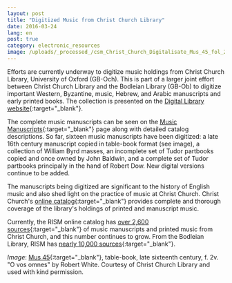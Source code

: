 ```yaml
---
layout: post
title: "Digitized Music from Christ Church Library"
date: 2016-03-24
lang: en
post: true
category: electronic_resources
image: /uploads/_processed_/csm_Christ_Church_Digitalisate_Mus_45_fol_2v_d8cbd864b6.jpg
---
```



Efforts are currently underway to digitize music holdings from Christ Church Library, University of Oxford (GB-Och). This is part of a larger joint effort between Christ Church Library and the Bodleian Library (GB-Ob) to digitize important Western, Byzantine, music, Hebrew, and Arabic manuscripts and early printed books. The collection is presented on the [Digital Library website](http://www.chch.ox.ac.uk/library-and-archives/digital-library){:target="_blank"}.

The complete music manuscripts can be seen on the [Music Manuscripts](http://www.chch.ox.ac.uk/library-and-archives/music-manuscripts){:target="_blank"} page along with detailed catalog descriptions. So far, sixteen music manuscripts have been digitized: a late 16th century manuscript copied in table-book format (see image), a collection of William Byrd masses, an incomplete set of Tudor partbooks copied and once owned by John Baldwin, and a complete set of Tudor partbooks principally in the hand of Robert Dow. New digital versions continue to be added.

The manuscripts being digitized are significant to the history of English music and also shed light on the practice of music at Christ Church. Christ Church's [online catalog](http://library.chch.ox.ac.uk/music/page.php?page=Home%20page){:target="_blank"} provides complete and thorough coverage of the library's holdings of printed and manuscript music.

Currently, the RISM online catalog has [over 2,600 sources](https://opac.rism.info/search?View=rism&siglum=GB-Och){:target="_blank"} of music manuscripts and printed music from Christ Church, and this number continues to grow. From the Bodleian Library, RISM has [nearly 10,000 sources](https://opac.rism.info/search?View=rism&siglum=GB-Ob){:target="_blank"}.


_Image_: [Mus 45](http://viewer.bodleian.ox.ac.uk/christchurch/page.php?book=mus._45&page=8){:target="_blank"}, table-book, late sixteenth century, f. 2v. "O vos omnes" by Robert White. Courtesy of Christ Church Library and used with kind permission.

<script type="text/javascript">var switchTo5x=true;</script><script type="text/javascript" src="http://w.sharethis.com/button/buttons.js"></script><script type="text/javascript">stLight.options({publisher: "9b601438-1ce1-49d8-bfd7-9cff5df54c17", doNotHash: false, doNotCopy: false, hashAddressBar: false});</script>